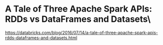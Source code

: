 # A Tale of Three Apache Spark APIs: RDDs vs DataFrames and Datasets\

https://databricks.com/blog/2016/07/14/a-tale-of-three-apache-spark-apis-rdds-dataframes-and-datasets.html

